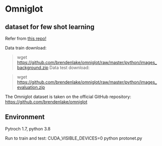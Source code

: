 # Omniglot
## dataset for few shot learning
Refer from [this repo!](https://github.com/cnielly/prototypical-networks-omniglot)

Data train download:

> wget https://github.com/brendenlake/omniglot/raw/master/python/images_background.zip
Data test download:

> wget https://github.com/brendenlake/omniglot/raw/master/python/images_evaluation.zip

The Omniglot dataset is taken on the official GitHub repository: https://github.com/brendenlake/omniglot

## Environment
Pytroch 1.7, python 3.8

Run to train and test: 
CUDA_VISIBLE_DEVICES=0 python protonet.py

      
        
      
    
